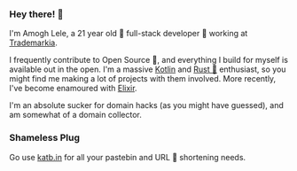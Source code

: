 ### Hey there! 👋
I'm Amogh Lele, a 21 year old 🚀 full-stack developer 🔨 working at [Trademarkia](https://trdemarkia.com).

I frequently contribute to Open Source 🌿, and everything I build for myself is available out in the open. 
I'm a massive [Kotlin](http://kotlinlang.org/) and [Rust 🦀](https://www.rust-lang.org) enthusiast, so you might find me making a lot of projects with them involved.
More recently, I've become enamoured with [Elixir](https://elixir-lang.org/).

I'm an absolute sucker for domain hacks (as you might have guessed), and am somewhat of a domain collector.

### Shameless Plug
Go use [katb.in](https://katb.in) for all your pastebin and URL 🔗 shortening needs.
